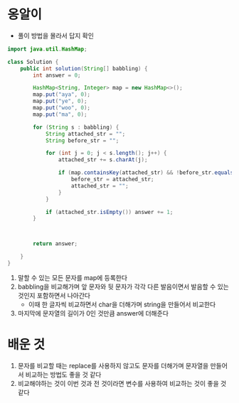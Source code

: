 # 옹알이
* 풀이 방법을 몰라서 답지 확인

```java
import java.util.HashMap;

class Solution {
    public int solution(String[] babbling) {
        int answer = 0;

        HashMap<String, Integer> map = new HashMap<>();
        map.put("aya", 0);
        map.put("ye", 0);
        map.put("woo", 0);
        map.put("ma", 0);

        for (String s : babbling) {
            String attached_str = "";
            String before_str = "";

            for (int j = 0; j < s.length(); j++) {
                attached_str += s.charAt(j);

                if (map.containsKey(attached_str) && !before_str.equals(attached_str)) {
                    before_str = attached_str;
                    attached_str = "";
                }
            }

            if (attached_str.isEmpty()) answer += 1;
        }



        return answer;

    }
}
```
1. 말할 수 있는 모든 문자를 map에 등록한다
2. babbling을 비교해가며 앞 문자와 뒷 문자가 각각 다른 발음이면서 발음할 수 있는 것인지 포함하면서 나아간다
    - 이때 한 글자씩 비교하면서 char을 더해가며 string을 만들어서 비교한다
3. 마지막에 문자열의 길이가 0인 것만큼 answer에 더해준다

# 배운 것
1. 문자를 비교할 때는 replace를 사용하지 않고도 문자를 더해가며 문자열을 만들어서 비교하는 방법도 좋을 것 같다
2. 비교해야하는 것이 이번 것과 전 것이라면 변수를 사용하여 비교하는 것이 좋을 것 같다